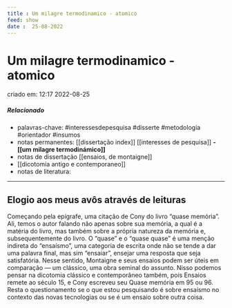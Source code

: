 ```yaml
---
title : Um milagre termodinamico - atomico
feed: show
date :  25-08-2022
---
```

# Um milagre termodinamico - atomico
criado em: 12:17 2022-08-25

##### Relacionado
- palavras-chave: #interessesdepesquisa  #disserte #metodologia #orientador #insumos
- notas permanentes: [[dissertação index]] [[interesses de pesquisa]]
**- [[um milagre termodinámico]]**
- notas de dissertação [[ensaios, de montaigne]]
- [[dicotomia antigo e contemporaneo]]
- notas de literatura: 

---

## Elogio aos meus avôs através de leituras

Começando pela epígrafe, uma citação de Cony do livro “quase memória”. Ali, temos o autor falando não apenas sobre sua memória, a qual é a matéria do livro, mas também sobre a própria natureza da memória e, subsequentemente do livro. O “quase” e o “quase quase” é uma menção indireta do “ensaísmo”, uma categoria de escrita onde não se tende a dar uma palavra final, mas sim “ensaiar”, ensejar uma resposta que seja satisfatória. Nesse sentido, Montaigne e seus ensaios podem ser úteis em comparação — um clássico, uma obra seminal do assunto. Nisso podemos pensar na dicotomia clássico e contemporâneo também, pois Ensaios remete ao século 15, e Cony escreveu seu Quase memória em 95 ou 96. Resta o questionamento se o que estou pesquisando é sobre ensaísmo no contexto das novas tecnologias ou se é um ensaio sobre outra coisa.